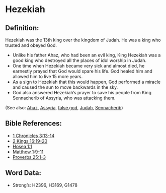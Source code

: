 # Hezekiah

## Definition:

Hezekiah was the 13th king over the kingdom of Judah. He was a king who trusted and obeyed God.

* Unlike his father Ahaz, who had been an evil king, King Hezekiah was a good king who destroyed all the places of idol worship in Judah.
* One time when Hezekiah became very sick and almost died, he earnestly prayed that God would spare his life. God healed him and allowed him to live 15 more years.
* As a sign to Hezekiah that this would happen, God performed a miracle and caused the sun to move backwards in the sky.
* God also answered Hezekiah’s prayer to save his people from King Sennacherib of Assyria, who was attacking them.

(See also: [Ahaz](../names/ahaz.md), [Assyria](../names/assyria.md), [false god](../kt/falsegod.md), [Judah](../names/judah.md), [Sennacherib](../names/sennacherib.md))

## Bible References:

* [1 Chronicles 3:13-14](rc://en/tn/help/1ch/03/13)
* [2 Kings 16:19-20](rc://en/tn/help/2ki/16/19)
* [Hosea 1:1](rc://en/tn/help/hos/01/01)
* [Matthew 1:9-11](rc://en/tn/help/mat/01/09)
* [Proverbs 25:1-3](rc://en/tn/help/pro/25/01)

## Word Data:

* Strong’s: H2396, H3169, G1478
